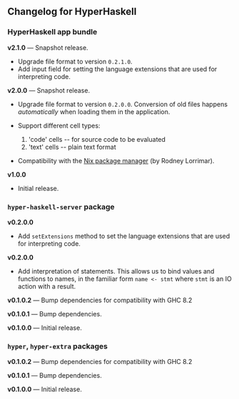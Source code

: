## Changelog for HyperHaskell


### HyperHaskell app bundle

**v2.1.0** — Snapshot release.

* Upgrade file format to version `0.2.1.0`.
* Add input field for setting the language extensions that are used for interpreting code.

**v2.0.0** — Snapshot release.

* Upgrade file format to version `0.2.0.0`. Conversion of old files happens *automatically* when loading them in the application.
* Support different cell types:
    1. 'code' cells -- for source code to be evaluated
    2. 'text' cells -- plain text format
* Compatibility with the [Nix package manager][nix] (by Rodney Lorrimar).

  [nix]: https://nixos.org/nix/

**v1.0.0**

* Initial release.

### `hyper-haskell-server` package

**v0.2.0.0**

* Add `setExtensions` method to set the language extensions that are used for interpreting code.

**v0.2.0.0**

* Add interpretation of statements. This allows us to bind values and functions to names, in the familiar form `name <- stmt` where `stmt` is an IO action with a result.

**v0.1.0.2** — Bump dependencies for compatibility with GHC 8.2

**v0.1.0.1** — Bump dependencies.

**v0.1.0.0** — Initial release.

### `hyper`, `hyper-extra` packages

**v0.1.0.2** — Bump dependencies for compatibility with GHC 8.2

**v0.1.0.1** — Bump dependencies.

**v0.1.0.0** — Initial release.
